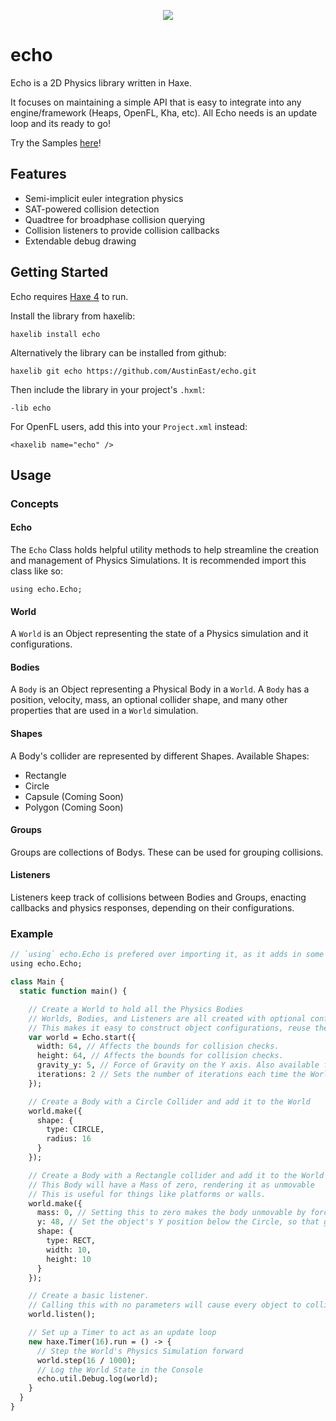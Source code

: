 <p align="center">
  <img src="https://raw.githubusercontent.com/austineast/echo/master/echo.png">
</p>

# echo
Echo is a 2D Physics library written in Haxe.

It focuses on maintaining a simple API that is easy to integrate into any engine/framework (Heaps, OpenFL, Kha, etc). All Echo needs is an update loop and its ready to go!

Try the Samples [here](austineast.github.io/echo)!

## Features
* Semi-implicit euler integration physics
* SAT-powered collision detection
* Quadtree for broadphase collision querying
* Collision listeners to provide collision callbacks
* Extendable debug drawing

## Getting Started

Echo requires [Haxe 4](https://haxe.org/download/version/4.0.0-rc.1/) to run.

Install the library from haxelib:
```
haxelib install echo
```
Alternatively the library can be installed from github:
```
haxelib git echo https://github.com/AustinEast/echo.git
```

Then include the library in your project's `.hxml`:
```
-lib echo
```
For OpenFL users, add this into your `Project.xml` instead:

```
<haxelib name="echo" />
```

## Usage

### Concepts

#### Echo

The `Echo` Class holds helpful utility methods to help streamline the creation and management of Physics Simulations. It is recommended import this class like so: 
```
using echo.Echo;
```

#### World

A `World` is an Object representing the state of a Physics simulation and it configurations. 

#### Bodies

A `Body` is an Object representing a Physical Body in a `World`. A `Body` has a position, velocity, mass, an optional collider shape, and many other properties that are used in a `World` simulation.

#### Shapes

A Body's collider are represented by different Shapes. Available Shapes:
* Rectangle
* Circle
* Capsule (Coming Soon)
* Polygon (Coming Soon)

#### Groups

Groups are collections of Bodys. These can be used for grouping collisions.

#### Listeners

Listeners keep track of collisions between Bodies and Groups, enacting callbacks and physics responses, depending on their configurations.

### Example
```haxe
// `using` echo.Echo is prefered over importing it, as it adds in some useful extension methods
using echo.Echo;

class Main {
  static function main() {

    // Create a World to hold all the Physics Bodies
    // Worlds, Bodies, and Listeners are all created with optional configuration objects.
    // This makes it easy to construct object configurations, reuse them, and even easily load them from JSON!
    var world = Echo.start({
      width: 64, // Affects the bounds for collision checks.
      height: 64, // Affects the bounds for collision checks.
      gravity_y: 5, // Force of Gravity on the Y axis. Also available for the X axis.
      iterations: 2 // Sets the number of iterations each time the World steps.
    });

    // Create a Body with a Circle Collider and add it to the World
    world.make({
      shape: {
        type: CIRCLE,
        radius: 16
      }
    });

    // Create a Body with a Rectangle collider and add it to the World
    // This Body will have a Mass of zero, rendering it as unmovable
    // This is useful for things like platforms or walls.
    world.make({
      mass: 0, // Setting this to zero makes the body unmovable by forces and collisions
      y: 48, // Set the object's Y position below the Circle, so that gravity makes them collide
      shape: {
        type: RECT,
        width: 10,
        height: 10
      }
    });

    // Create a basic listener.
    // Calling this with no parameters will cause every object to collide against one another
    world.listen();

    // Set up a Timer to act as an update loop
    new haxe.Timer(16).run = () -> {
      // Step the World's Physics Simulation forward
      world.step(16 / 1000);
      // Log the World State in the Console
      echo.util.Debug.log(world);
    }
  }
}

```
